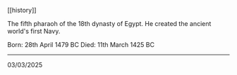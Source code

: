 [[history]]

The fifth pharaoh of the 18th dynasty of Egypt. He created the ancient world's first Navy.

Born: 28th April 1479 BC
Died: 11th March 1425 BC

---

03/03/2025
